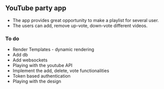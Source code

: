 ## YouTube party app
 - The app provides great opportunity to make a playlist for several user.
 - The users can add, remove up-vote, down-vote different videos.
 
 
 
### To do
  
  - Render Templates - dynamic rendering
  - Add db
  - Add websockets
  - Playing with the youtube API
  - Implement the add, delete, vote functionalities
  - Token based authentication
  - Playing with the design
  